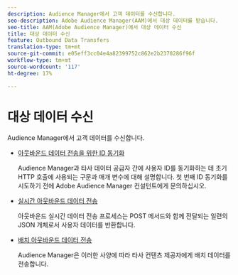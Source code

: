 ```yaml
---
description: Audience Manager에서 고객 데이터를 수신합니다.
seo-description: Adobe Audience Manager(AAM)에서 대상 데이터를 받습니다.
seo-title: AAM(Adobe Audience Manager)에서 대상 데이터 수신
title: 대상 데이터 수신
feature: Outbound Data Transfers
translation-type: tm+mt
source-git-commit: e05eff3cc04e4a82399752c862e2b2370286f96f
workflow-type: tm+mt
source-wordcount: '117'
ht-degree: 17%

---
```



# 대상 데이터 수신

Audience Manager에서 고객 데이터를 수신합니다.

* [아웃바운드 데이터 전송을 위한 ID 동기화](id-sync-outbound.md)

   Audience Manager과 타사 데이터 공급자 간에 사용자 ID를 동기화하는 데 초기 HTTP 호출에 사용되는 구문과 매개 변수에 대해 설명합니다. 첫 번째 ID 동기화를 시도하기 전에 Adobe Audience Manager 컨설턴트에게 문의하십시오.

* [실시간 아웃바운드 데이터 전송](real-time-outbound-transfers/real-time-outbound-transfers.md)

   아웃바운드 실시간 데이터 전송 프로세스는 POST 메서드와 함께 전달되는 일련의 JSON 개체로서 사용자 데이터를 반환합니다.

* [배치 아웃바운드 데이터 전송](batch-outbound-transfers/batch-outbound-overview.md)

   Audience Manager은 이러한 사양에 따라 타사 컨텐츠 제공자에게 배치 데이터를 전송합니다.
